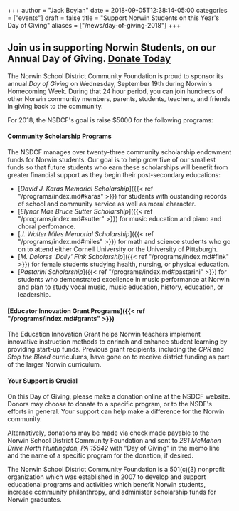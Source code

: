 +++
author = "Jack Boylan"
date = 2018-09-05T12:38:14-05:00
categories = ["events"]
draft = false
title = "Support Norwin Students on this Year's Day of Giving"
aliases = ["/news/day-of-giving-2018"]
+++

## Join us in supporting Norwin Students, on our Annual Day of Giving. [Donate Today](/donate/)

The Norwin School District Community Foundation is proud to sponsor its annual *Day of Giving* on Wednesday, September 19th during Norwin's Homecoming Week. During that 24 hour period, you can join hundreds of other Norwin community members, parents, students, teachers, and friends in giving back to the community.

For 2018, the NSDCF's goal is raise $5000 for the following programs:

#### Community Scholarship Programs

The NSDCF manages over twenty-three community scholarship endowment funds for Norwin students. Our goal is to help grow five of our smallest funds so that future students who earn these scholarships will benefit from greater financial support as they begin their post-secondary educations:

* [*David J. Karas Memorial Scholarship*]({{< ref "/programs/index.md#karas" >}}) for students with oustanding records of school and community service as well as moral character.
* [*Elynor Mae Bruce Sutter Scholarship*]({{< ref "/programs/index.md#sutter" >}}) for music education and piano and choral perfomance.
* [*J. Walter Miles Memorial Scholarship*]({{< ref "/programs/index.md#miles" >}}) for math and science students who go on to attend either Cornell University or the University of Pittsburgh.
* [*M. Dolores 'Dolly' Fink Scholarship*]({{< ref "/programs/index.md#fink" >}}) for female students studying health, nursing, or physical education.
* [*Pastarini Scholarship*]({{< ref "/programs/index.md#pastarini" >}}) for students who demonstrated excellence in music performance at Norwin and plan to study vocal music, music education, history, education, or leadership.

#### [Educator Innovation Grant Programs]({{< ref "/programs/index.md#grants" >}})

The Education Innovation Grant helps Norwin teachers implement innovative instruction methods to enrinch and enhance student learning by providing start-up funds. Previous grant recipients, including the *CPR* and *Stop the Bleed* curriculums, have gone on to receive district funding as part of the larger Norwin curriculum.

#### Your Support is Crucial

On this Day of Giving, please make a donation online at the NSDCF website. Donors may choose to donate to a specific program, or to the NSDF's efforts in general. Your support can help make a difference for the Norwin community.

Alternatively, donations may be made via check made payable to the Norwin School District Community Foundation and sent to *281 McMahon Drive North Huntingdon, PA 15642*  with "Day of Giving" in the memo line and the name of a specific program for the donation, if desired.

The Norwin School District Community Foundation is a 501(c)(3) nonprofit organization which was established in 2007 to develop and support educational programs and activities which benefit Norwin students, increase community philanthropy, and administer scholarship funds for Norwin graduates.
